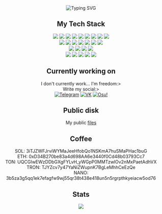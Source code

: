 <div align="center">
    <img src="https://readme-typing-svg.demolab.com?font=Inconsolata&weight=500&duration=2000&pause=1000&center=true&multiline=true&repeat=false&width=435&lines=Hello%2C+Hello;I'm+Sweetdogs,+a+tech+geek+and+clown)" alt="Typing SVG" />
    <div>
        <h2>My Tech Stack</h2>
        <div>
            <img src="https://img.shields.io/badge/-HTML5-%23E44D27?style=flat-square&logo=html5&logoColor=ffffff">
            <img src="https://img.shields.io/badge/-CSS3-%231572B6?style=flat-square&logo=css3">
            <img src="https://img.shields.io/badge/-JavaScript-%23F7DF1C?style=flat-square&logo=javascript&logoColor=000000&labelColor=%23F7DF1C&color=%23FFCE5A">
            <img src="https://img.shields.io/badge/-TypeScript-007ACC?style=flat-square&logo=typescript&logoColor=white">
            <img src="https://img.shields.io/badge/-Vue.js-%232c3e50?style=flat-square&logo=vuedotjs">
            <img src="https://img.shields.io/badge/-TailwindCSS-%231a202c?style=flat-square&logo=tailwind-css">
            <img src="https://img.shields.io/badge/-Vite-%23646CFF?style=flat-square&logo=vite&logoColor=ffffff">
            <img src="https://img.shields.io/badge/-Vitepress-%23646CFF?style=flat-square&logo=vitepress&logoColor=ffffff">
            <img src="https://img.shields.io/badge/-WindiCSS-%23000000?style=flat-square&logo=tailwind-css&&logoColor=48B0F1">
        </div>
        <div>
            <img src="https://img.shields.io/badge/-Git-%23E44D27?style=flat-square&logo=git&logoColor=ffffff">
            <img src="https://img.shields.io/badge/-nvim-%231572B6?style=flat-square&logo=neovim&logoColor=ffffff">
            <img src="https://img.shields.io/badge/-Netlify-%2300C7B7?style=flat-square&logo=netlify&logoColor=ffffff">
            <img src="https://img.shields.io/badge/-Vercel-%23ffffff?style=flat-square&logo=vercel&logoColor=000000">
            <img src="https://img.shields.io/badge/-Railway-%230B0D0E?style=flat-square&logo=railway">
            <img src="https://img.shields.io/badge/-Render-%2346E3B7?style=flat-square&logo=render&logoColor=ffffff">
            <img src="https://img.shields.io/badge/-GitLab-FCA121?style=flat-square&logo=gitlab">
        </div>
        <div>
            <img src="https://img.shields.io/badge/-Django-%23E44D27?style=flat-square&logo=django&logoColor=ffffff">
            <img src="https://img.shields.io/badge/-FastApi-%231572B6?style=flat-square&logo=fastapi&logoColor=ffffff">
            <img src="https://img.shields.io/badge/-Celery-%23ffffff?style=flat-square&logo=celery&logoColor=000000">
            <img src="https://img.shields.io/badge/-Docker-%230B0D0E?style=flat-square&logo=docker">
        </div>
        <div>
            <img src="https://img.shields.io/badge/-Python-%23E44D27?style=flat-square&logo=python&logoColor=ffffff">
            <img src="https://img.shields.io/badge/-Go-%231572B6?style=flat-square&logo=go&logoColor=ffffff">
            <img src="https://img.shields.io/badge/-Rust-%2300C7B7?style=flat-square&logo=rust&logoColor=ffffff">
            <img src="https://img.shields.io/badge/-PHP-%23ffffff?style=flat-square&logo=php&logoColor=000000">
            <img src="https://img.shields.io/badge/-Kotlin-%23646CFF?style=flat-square&logo=kotlin&logoColor=ffffff">
        </div>
    </div>
    <div>
        <h2>Currently working on</h2>
        <div>
        I don't currently work... I'm freedom:>
        </div>
        <div>Write my social:></div>
        <div>
            <a href="https://t.me/h3try"><img src="https://img.shields.io/badge/TG-5DC8CD" alt="Telegram"></a>
            <a href="https://vk.com/sweetdogs"><img src="https://img.shields.io/badge/VK-0C5DA5" alt="VK"></a>
            <a href="https://osu.ppy.sh/users/33233712"><img src="https://img.shields.io/badge/Osu!-ff66ab" alt="Osu!"></a>
        </div>
    </div>
    <div>
        <h2>Public disk</h2>
        My public <a href="https://disk.r7.ru/link/2b1ad4f4-a806-4a70-9ef5-a85575783ebc">files</a>
    </div>
    <div>
        <h2>Coffee</h2>
        <div>SOL: 3iTJZWFJrviWYMaJeeHfobQo1NSKmA7huSMaPHac1buG</div>
        <div>ETH: 0xD34B270be83a4d698AA6e3440f0Cd48b03793Cc7</div>
        <div>TON: UQCGIwEWzDDbGXgFYLvH_yWGpP0MMTzwlOv2nMxPaetAdhVX</div>
        <div>TRON: TJYZcv7y47YaNiZWupnK7BgLeMhhCeEzQe</div>
        <div>NANO: 3b5za3g5qq1ek7efagfw9wj55qr38t438e418un5n5rgrpthkyeiacw5od76</div>
    </div>
    <div>
        <h2>Stats</h2>
        <img src="https://github-readme-stats.vercel.app/api?username=pokedim13&show_icons=true&theme=dracula">
    </div>
</div>
